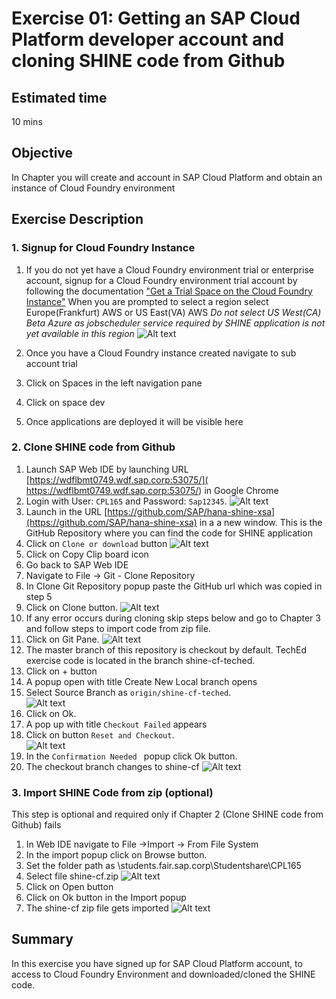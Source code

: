 Exercise 01: Getting an SAP Cloud Platform developer account and cloning SHINE code from Github
===============
## Estimated time

10 mins

## Objective
In Chapter you will create and account in SAP Cloud Platform and obtain an instance of Cloud Foundry environment


## Exercise Description
### 1. Signup for Cloud Foundry Instance
1. If you do not yet have a Cloud Foundry environment trial or enterprise account, signup for a Cloud Foundry environment trial account by following the documentation ["Get a Trial Space on the Cloud Foundry Instance"](https://help.sap.com/viewer/65de2977205c403bbc107264b8eccf4b/Cloud/en-US/76e79d62fa0149d5aa7b0698c9a33687.html)
When you are prompted to select a region select Europe(Frankfurt) AWS or US East(VA) AWS 
*Do not select US West(CA) Beta Azure as jobscheduler service required by SHINE application is not yet available in this region*
![Alt text](./images/Region.jpg "Region")

2. Once you have a Cloud Foundry instance created navigate to sub account trial 
3. Click on Spaces in the left navigation pane
4. Click on space dev 
5. Once applications are deployed it will be visible here

### 2. Clone SHINE code from Github
1.  Launch SAP Web IDE by launching URL [https://wdflbmt0749.wdf.sap.corp:53075/]( https://wdflbmt0749.wdf.sap.corp:53075/) in Google Chrome
2. Login with User: `CPL165` and Password: `Sap12345`.
![Alt text](./images/WebIDE_Login.jpg "Web IDE Login Page")
3. Launch in the URL [https://github.com/SAP/hana-shine-xsa](https://github.com/SAP/hana-shine-xsa) in a a new window. This is the GitHub Repository where you can find the code for SHINE application
4. Click on `Clone or download` button
![Alt text](./images/Github_Clone_Download.jpg "GitHub Clone Download")
5. Click on Copy Clip board icon
6. Go back to SAP Web IDE
7. Navigate to File -> Git - Clone Repository
8. In Clone Git Repository popup paste the GitHub url which was copied in step 5
9. Click on Clone button.
![Alt text](./images/Clone_Git.jpg "GitHub Clone")
10. If any error occurs during cloning skip steps below and go to Chapter 3 and follow steps to import code from zip file.
11. Click on Git Pane. 
![Alt text](./images/Git_Pane.jpg "GitHub Clone")
12. The master branch of this repository is checkout by default. TechEd exercise code is located in the branch shine-cf-teched. 
13. Click on + button 
14. A popup open  with title Create New Local branch opens
15. Select Source Branch as `origin/shine-cf-teched`.  
![Alt text](./images/Git_Change_Branch.jpg "Git Change Branch")
16. Click on Ok.
17. A pop up with title `Checkout Failed` appears
18. Click on button `Reset and Checkout`.  
![Alt text](./images/Checkout_Failed.jpg "Checkout Failed")
19. In the `Confirmation Needed ` popup click Ok button.
20. The checkout branch changes to shine-cf
![Alt text](./images/Change_Branch.jpg "Change Branch")

### 3. Import SHINE Code from zip (optional)
This step is optional and required only if Chapter 2 (Clone SHINE code from Github) fails
1.  In Web IDE navigate to File ->Import -> From File System
2. In the import popup click on Browse button.
3. Set the folder path as \\students.fair.sap.corp\Studentshare\CPL165
4. Select file shine-cf.zip
![Alt text](./images/Import_Zip_File.jpg "Import Zip File")
5. Click on Open button
6. Click on Ok button in the Import popup
7. The shine-cf zip file gets imported
![Alt text](./images/Imported_Zip.jpg "Imported Zip")

## Summary
In this exercise you have signed up for SAP Cloud Platform account, to access to Cloud Foundry Environment and downloaded/cloned the SHINE code.
